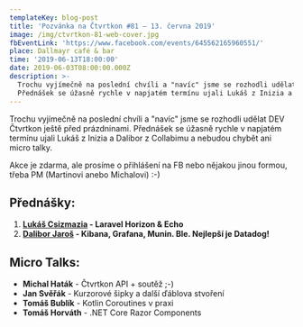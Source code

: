 ```yaml
---
templateKey: blog-post
title: 'Pozvánka na Čtvrtkon #81 – 13. června 2019'
image: /img/ctvrtkon-81-web-cover.jpg
fbEventLink: 'https://www.facebook.com/events/645562165960551/'
place: Dallmayr café & bar
time: '2019-06-13T18:00:00'
date: 2019-06-03T08:00:00.000Z
description: >-
  Trochu vyjímečně na poslední chvíli a "navíc" jsme se rozhodli udělat DEV Čtvrtkon ještě před prázdninami. 
  Přednášek se úžasně rychle v napjatém termínu ujali Lukáš z Inizia a Dalibor z Collabimu a nebudou chybět ani micro talky.
---
```

Trochu vyjímečně na poslední chvíli a "navíc" jsme se rozhodli udělat DEV Čtvrtkon ještě před prázdninami. 
Přednášek se úžasně rychle v napjatém termínu ujali Lukáš z Inizia a Dalibor z Collabimu a nebudou chybět ani micro talky.

Akce je zdarma, ale prosíme o přihlášení na FB nebo nějakou jinou formou, třeba PM (Martinovi anebo Michalovi) :-)

## Přednášky:

1) **[Lukáš Csizmazia](https://www.linkedin.com/in/lukáš-csizmazia-71b074114/) - Laravel Horizon & Echo**
2) **[Dalibor Jaroš](https://www.linkedin.com/in/dalibor-jaroš-597b7189/) - Kibana, Grafana, Munin. Ble. Nejlepší je Datadog!**

## Micro Talks:

* **Michal Haták** - Čtvrtkon API + soutěž ;-)
* **Jan Svěřák** - Kurzorové šipky a další ďáblova stvoření
* **Tomáš Bublík** - Kotlin Coroutines v praxi
* **Tomáš Horváth** - .NET Core Razor Components
